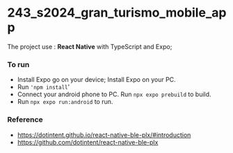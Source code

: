 # 243_s2024_gran_turismo_mobile_app

The project use : **React Native** with TypeScript and Expo;  


### To run
* Install Expo go on your device; Install Expo on your PC.
* Run ``'npm install``'
* Connect your android phone to PC. Run ```npx expo prebuild``` to build.
* Run ```npx expo run:android``` to run.


### Reference
* https://dotintent.github.io/react-native-ble-plx/#introduction
* https://github.com/dotintent/react-native-ble-plx
